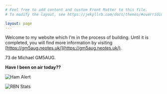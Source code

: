 ```yaml
---
# Feel free to add content and custom Front Matter to this file.
# To modify the layout, see https://jekyllrb.com/docs/themes/#overriding-theme-defaults

layout: page
---
```


Welcome to my website which I'm in the process of building. Until it is completed, you will find more information by visiting [https://gm5aug.neotes.uk/](https://gm5aug.neotes.uk/).

73 de Michael GM5AUG.

**Have I been on air today??**

![Ham Alert](https://hamalert.org/myspot?c=GM5AUG&h=f28667128cef90b4&a=24)

![RBN Stats](https://rbn.telegraphy.de/activity/image/GM5AUG+G5AUG)

